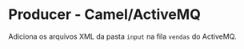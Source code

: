 # Producer - Camel/ActiveMQ

Adiciona os arquivos XML da pasta `input` na fila `vendas` do ActiveMQ.